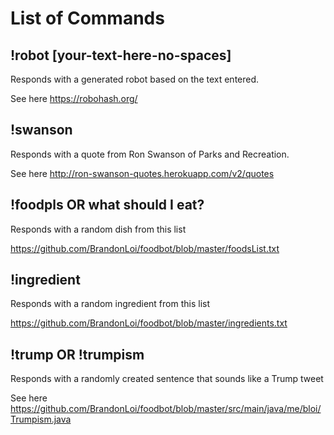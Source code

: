 # List of Commands
## !robot [your-text-here-no-spaces]
Responds with a generated robot based on the text entered.

See here https://robohash.org/
## !swanson
Responds with a quote from Ron Swanson of Parks and Recreation.

See here http://ron-swanson-quotes.herokuapp.com/v2/quotes
## !foodpls OR what should I eat?
Responds with a random dish from this list

https://github.com/BrandonLoi/foodbot/blob/master/foodsList.txt
## !ingredient
Responds with a random ingredient from this list

https://github.com/BrandonLoi/foodbot/blob/master/ingredients.txt

## !trump OR !trumpism
Responds with a randomly created sentence that sounds like a Trump tweet

See here https://github.com/BrandonLoi/foodbot/blob/master/src/main/java/me/bloi/Trumpism.java
